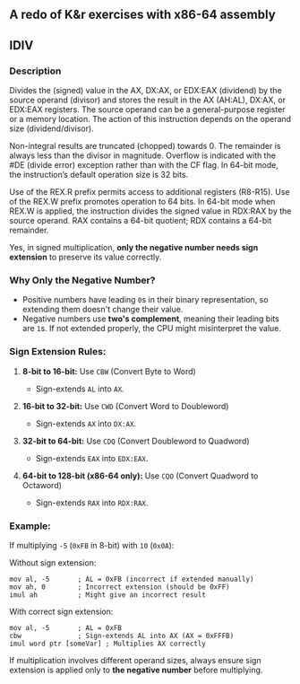 
## A redo of K&r exercises with x86-64 assembly

## IDIV

### Description

Divides the (signed) value in the AX, DX:AX, or EDX:EAX (dividend) by the source operand (divisor) and stores the result in the AX (AH:AL), DX:AX, or EDX:EAX registers. The source operand can be a general-purpose register or a memory location. The action of this instruction depends on the operand size (dividend/divisor).

Non-integral results are truncated (chopped) towards 0. The remainder is always less than the divisor in magnitude. Overflow is indicated with the #DE (divide error) exception rather than with the CF flag.
In 64-bit mode, the instruction’s default operation size is 32 bits. 

Use of the REX.R prefix permits access to additional registers (R8-R15). Use of the REX.W prefix promotes operation to 64 bits. In 64-bit mode when REX.W is applied, the instruction divides the signed value in RDX:RAX by the source operand. RAX contains a 64-bit quotient; RDX contains a 64-bit remainder.

Yes, in signed multiplication, **only the negative number needs sign extension** to preserve its value correctly.

### Why Only the Negative Number?
- Positive numbers have leading `0`s in their binary representation, so extending them doesn't change their value.
- Negative numbers use **two's complement**, meaning their leading bits are `1`s. If not extended properly, the CPU might misinterpret the value.

### Sign Extension Rules:
1. **8-bit to 16-bit:** Use `CBW` (Convert Byte to Word)  
   - Sign-extends `AL` into `AX`.
  
2. **16-bit to 32-bit:** Use `CWD` (Convert Word to Doubleword)  
   - Sign-extends `AX` into `DX:AX`.

3. **32-bit to 64-bit:** Use `CDQ` (Convert Doubleword to Quadword)  
   - Sign-extends `EAX` into `EDX:EAX`.

4. **64-bit to 128-bit (x86-64 only):** Use `CQO` (Convert Quadword to Octaword)  
   - Sign-extends `RAX` into `RDX:RAX`.

### Example:
If multiplying `-5` (`0xFB` in 8-bit) with `10` (`0x0A`):

Without sign extension:

```assembly
mov al, -5       ; AL = 0xFB (incorrect if extended manually)
mov ah, 0        ; Incorrect extension (should be 0xFF)
imul ah          ; Might give an incorrect result
```

With correct sign extension:

```assembly
mov al, -5       ; AL = 0xFB
cbw              ; Sign-extends AL into AX (AX = 0xFFFB)
imul word ptr [someVar] ; Multiplies AX correctly
```

If multiplication involves different operand sizes, always ensure sign extension is applied only to **the negative number** before multiplying.